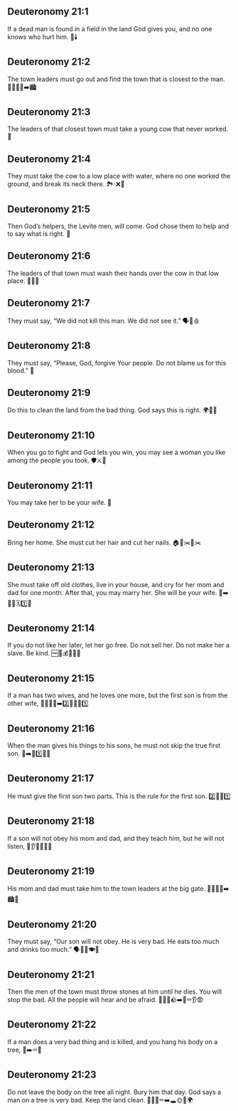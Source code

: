 ## Deuteronomy 21:1
If a dead man is found in a field in the land God gives you, and no one knows who hurt him. 🌾🕯️
## Deuteronomy 21:2
The town leaders must go out and find the town that is closest to the man. 👨‍🦳👩‍🦳➡️🏙️
## Deuteronomy 21:3
The leaders of that closest town must take a young cow that never worked. 🐄
## Deuteronomy 21:4
They must take the cow to a low place with water, where no one worked the ground, and break its neck there. 🏞️💧❌🐄
## Deuteronomy 21:5
Then God’s helpers, the Levite men, will come. God chose them to help and to say what is right. 🙏
## Deuteronomy 21:6
The leaders of that town must wash their hands over the cow in that low place. 🧼👐🐄
## Deuteronomy 21:7
They must say, “We did not kill this man. We did not see it.” 🗣️🚫🩸
## Deuteronomy 21:8
They must say, “Please, God, forgive Your people. Do not blame us for this blood.” 🙏
## Deuteronomy 21:9
Do this to clean the land from the bad thing. God says this is right. 🌍🧹✅
## Deuteronomy 21:10
When you go to fight and God lets you win, you may see a woman you like among the people you took. 🛡️⚔️👩
## Deuteronomy 21:11
You may take her to be your wife. 💍
## Deuteronomy 21:12
Bring her home. She must cut her hair and cut her nails. 🏠💇✂️💅✂️
## Deuteronomy 21:13
She must take off old clothes, live in your house, and cry for her mom and dad for one month. After that, you may marry her. She will be your wife. 👗➡️🧺😢🗓️1️⃣💍
## Deuteronomy 21:14
If you do not like her later, let her go free. Do not sell her. Do not make her a slave. Be kind. 🆓🚫💰🚫🧱🙂
## Deuteronomy 21:15
If a man has two wives, and he loves one more, but the first son is from the other wife, 👨‍👩‍👧‍👦➡️2️⃣👩👩👦1️⃣
## Deuteronomy 21:16
When the man gives his things to his sons, he must not skip the true first son. 🎁➡️👦1️⃣🚫❌
## Deuteronomy 21:17
He must give the first son two parts. This is the rule for the first son. 2️⃣🧺👦1️⃣
## Deuteronomy 21:18
If a son will not obey his mom and dad, and they teach him, but he will not listen, 🚫👂👦👩‍👦📣
## Deuteronomy 21:19
His mom and dad must take him to the town leaders at the big gate. 🚶‍♂️🚶‍♀️➡️🏙️🚪
## Deuteronomy 21:20
They must say, “Our son will not obey. He is very bad. He eats too much and drinks too much.” 🗣️👦🚫🍽️🥤
## Deuteronomy 21:21
Then the men of the town must throw stones at him until he dies. You will stop the bad. All the people will hear and be afraid. 🧑‍🤝‍🧑🪨➡️👦⚰️👂😨
## Deuteronomy 21:22
If a man does a very bad thing and is killed, and you hang his body on a tree, 🚫➡️⚰️🌳
## Deuteronomy 21:23
Do not leave the body on the tree all night. Bury him that day. God says a man on a tree is very bad. Keep the land clean. 🌙🚫🌳⚰️➡️🕳️🌞🧹🌍
